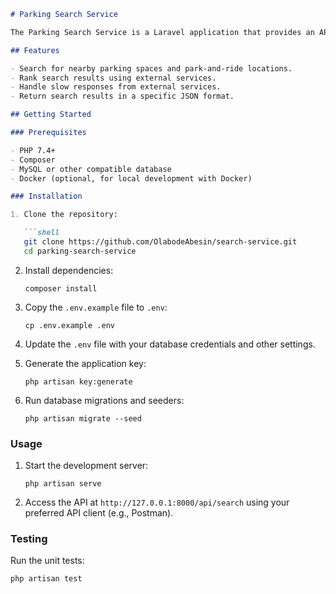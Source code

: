 ```markdown
# Parking Search Service

The Parking Search Service is a Laravel application that provides an API for searching and ranking parking spaces and park-and-ride locations based on user coordinates.

## Features

- Search for nearby parking spaces and park-and-ride locations.
- Rank search results using external services.
- Handle slow responses from external services.
- Return search results in a specific JSON format.

## Getting Started

### Prerequisites

- PHP 7.4+
- Composer
- MySQL or other compatible database
- Docker (optional, for local development with Docker)

### Installation

1. Clone the repository:

   ```shell
   git clone https://github.com/OlabodeAbesin/search-service.git
   cd parking-search-service
   ```

2. Install dependencies:

   ```shell
   composer install
   ```

3. Copy the `.env.example` file to `.env`:

   ```shell
   cp .env.example .env
   ```

4. Update the `.env` file with your database credentials and other settings.

5. Generate the application key:

   ```shell
   php artisan key:generate
   ```

6. Run database migrations and seeders:

   ```shell
   php artisan migrate --seed
   ```

### Usage

1. Start the development server:

   ```shell
   php artisan serve
   ```

2. Access the API at `http://127.0.0.1:8000/api/search` using your preferred API client (e.g., Postman).

### Testing

Run the unit tests:

```shell
php artisan test
```
